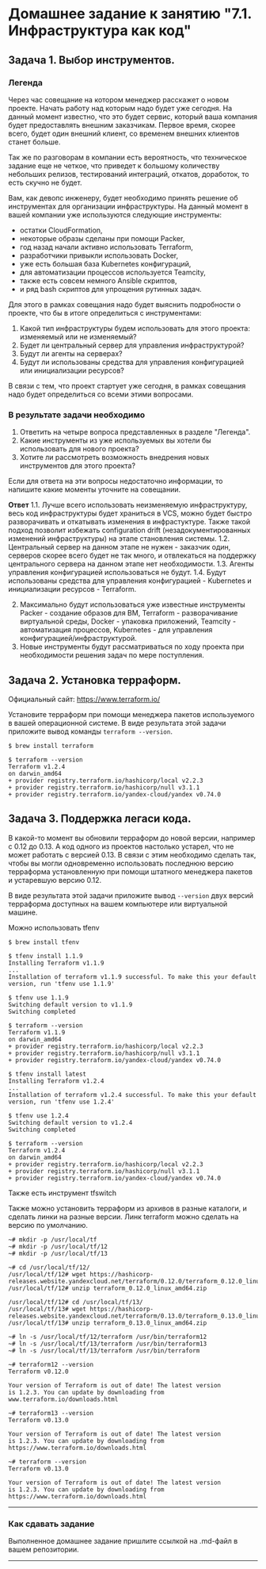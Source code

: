 # Домашнее задание к занятию "7.1. Инфраструктура как код"

## Задача 1. Выбор инструментов. 
 
### Легенда
 
Через час совещание на котором менеджер расскажет о новом проекте. Начать работу над которым надо 
будет уже сегодня. 
На данный момент известно, что это будет сервис, который ваша компания будет предоставлять внешним заказчикам.
Первое время, скорее всего, будет один внешний клиент, со временем внешних клиентов станет больше.

Так же по разговорам в компании есть вероятность, что техническое задание еще не четкое, что приведет к большому
количеству небольших релизов, тестирований интеграций, откатов, доработок, то есть скучно не будет.  
   
Вам, как девопс инженеру, будет необходимо принять решение об инструментах для организации инфраструктуры.
На данный момент в вашей компании уже используются следующие инструменты: 
- остатки СloudFormation, 
- некоторые образы сделаны при помощи Packer,
- год назад начали активно использовать Terraform, 
- разработчики привыкли использовать Docker, 
- уже есть большая база Kubernetes конфигураций, 
- для автоматизации процессов используется Teamcity, 
- также есть совсем немного Ansible скриптов, 
- и ряд bash скриптов для упрощения рутинных задач.  

Для этого в рамках совещания надо будет выяснить подробности о проекте, что бы в итоге определиться с инструментами:

1. Какой тип инфраструктуры будем использовать для этого проекта: изменяемый или не изменяемый?
1. Будет ли центральный сервер для управления инфраструктурой?
1. Будут ли агенты на серверах?
1. Будут ли использованы средства для управления конфигурацией или инициализации ресурсов? 
 
В связи с тем, что проект стартует уже сегодня, в рамках совещания надо будет определиться со всеми этими вопросами.

### В результате задачи необходимо

1. Ответить на четыре вопроса представленных в разделе "Легенда". 
1. Какие инструменты из уже используемых вы хотели бы использовать для нового проекта? 
1. Хотите ли рассмотреть возможность внедрения новых инструментов для этого проекта? 

Если для ответа на эти вопросы недостаточно информации, то напишите какие моменты уточните на совещании.

**Ответ**
1.1. Лучше всего использовать неизменяемую инфраструктуру, весь код инфраструктуры будет храниться в VCS, можно будет быстро разворачивать и откатывать изменения в инфрастуктуре. Также такой подход позволит избежать configuration drift (незадокументированных изменений инфраструктуры) на этапе становления системы.
1.2. Центральный сервер на данном этапе не нужен - заказчик один, серверов скорее всего будет не так много, и отвлекаться на поддержку центрального сервера на данном этапе нет необходимости.
1.3. Агенты управления конфигурацией использоваться не будут.
1.4. Будут использованы средства для управления конфигурацией - Kubernetes и инициализации ресурсов - Terraform.

2. Максимально будут использоваться уже известные инструменты Packer - создание образов для ВМ, Terraform - разворачивание виртуальной среды, Docker - упаковка приложений, Teamcity - автоматизация процессов, Kubernetes - для управления конфигурацией/инфраструктурой.
3. Новые инструменты будут рассматриваться по ходу проекта при необходимости решения задач по мере поступления.

## Задача 2. Установка терраформ. 

Официальный сайт: https://www.terraform.io/

Установите терраформ при помощи менеджера пакетов используемого в вашей операционной системе.
В виде результата этой задачи приложите вывод команды `terraform --version`.

```
$ brew install terraform

$ terraform --version
Terraform v1.2.4
on darwin_amd64
+ provider registry.terraform.io/hashicorp/local v2.2.3
+ provider registry.terraform.io/hashicorp/null v3.1.1
+ provider registry.terraform.io/yandex-cloud/yandex v0.74.0
```

## Задача 3. Поддержка легаси кода. 

В какой-то момент вы обновили терраформ до новой версии, например с 0.12 до 0.13. 
А код одного из проектов настолько устарел, что не может работать с версией 0.13. 
В связи с этим необходимо сделать так, чтобы вы могли одновременно использовать последнюю версию терраформа установленную при помощи
штатного менеджера пакетов и устаревшую версию 0.12. 

В виде результата этой задачи приложите вывод `--version` двух версий терраформа доступных на вашем компьютере 
или виртуальной машине.

Можно использовать tfenv
```
$ brew install tfenv

$ tfenv install 1.1.9
Installing Terraform v1.1.9
...
Installation of terraform v1.1.9 successful. To make this your default version, run 'tfenv use 1.1.9'

$ tfenv use 1.1.9
Switching default version to v1.1.9
Switching completed

$ terraform --version
Terraform v1.1.9
on darwin_amd64
+ provider registry.terraform.io/hashicorp/local v2.2.3
+ provider registry.terraform.io/hashicorp/null v3.1.1
+ provider registry.terraform.io/yandex-cloud/yandex v0.74.0

$ tfenv install latest
Installing Terraform v1.2.4
...
Installation of terraform v1.2.4 successful. To make this your default version, run 'tfenv use 1.2.4'

$ tfenv use 1.2.4
Switching default version to v1.2.4
Switching completed

$ terraform --version
Terraform v1.2.4
on darwin_amd64
+ provider registry.terraform.io/hashicorp/local v2.2.3
+ provider registry.terraform.io/hashicorp/null v3.1.1
+ provider registry.terraform.io/yandex-cloud/yandex v0.74.0
```

Также есть инструмент tfswitch

Также можно установить терраформ из архивов в разные каталоги, и сделать линки на разные версии. Линк terraform можно сделать на версию по умолчанию.
```
~# mkdir -p /usr/local/tf
~# mkdir -p /usr/local/tf/12
~# mkdir -p /usr/local/tf/13

~# cd /usr/local/tf/12/
/usr/local/tf/12# wget https://hashicorp-releases.website.yandexcloud.net/terraform/0.12.0/terraform_0.12.0_linux_amd64.zip
/usr/local/tf/12# unzip terraform_0.12.0_linux_amd64.zip

/usr/local/tf/12# cd /usr/local/tf/13/
/usr/local/tf/13# wget https://hashicorp-releases.website.yandexcloud.net/terraform/0.13.0/terraform_0.13.0_linux_amd64.zip
/usr/local/tf/13# unzip terraform_0.13.0_linux_amd64.zip

~# ln -s /usr/local/tf/12/terraform /usr/bin/terraform12
~# ln -s /usr/local/tf/13/terraform /usr/bin/terraform13
~# ln -s /usr/local/tf/13/terraform /usr/bin/terraform

~# terraform12 --version
Terraform v0.12.0

Your version of Terraform is out of date! The latest version
is 1.2.3. You can update by downloading from www.terraform.io/downloads.html

~# terraform13 --version
Terraform v0.13.0

Your version of Terraform is out of date! The latest version
is 1.2.3. You can update by downloading from https://www.terraform.io/downloads.html

~# terraform --version
Terraform v0.13.0

Your version of Terraform is out of date! The latest version
is 1.2.3. You can update by downloading from https://www.terraform.io/downloads.html
```
---

### Как cдавать задание

Выполненное домашнее задание пришлите ссылкой на .md-файл в вашем репозитории.

---
